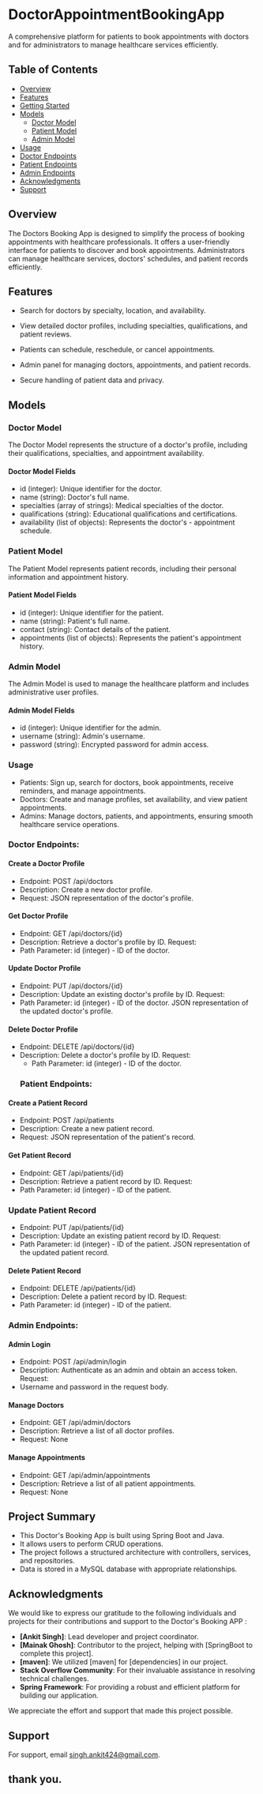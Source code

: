 # DoctorAppointmentBookingApp

A comprehensive platform for patients to book appointments with doctors and for administrators to manage healthcare services efficiently.

## Table of Contents

- [Overview](#overview)
- [Features](#features)
- [Getting Started](#getting-started)
- [Models](#models)
    - [Doctor Model](#doctor-model)
    - [Patient Model](#patient-model)
    - [Admin Model](#admin-model)
- [Usage](#usage)
- [Doctor Endpoints](#Doctor-Endpoints)
- [Patient Endpoints](#Patient-Endpoints)
- [Admin Endpoints](#Admin-Endpoints)
- [Acknowledgments](#Acknowledgments)
- [Support ](#Support)

## Overview

The Doctors Booking App is designed to simplify the process of booking appointments with healthcare professionals. It offers a user-friendly interface for patients to discover and book appointments. Administrators can manage healthcare services, doctors' schedules, and patient records efficiently.

## Features

- Search for doctors by specialty, location, and availability.
- View detailed doctor profiles, including specialties, qualifications, and patient reviews.
- Patients can schedule, reschedule, or cancel appointments.

- Admin panel for managing doctors, appointments, and patient records.
- Secure handling of patient data and privacy.

## Models
### Doctor Model
The Doctor Model represents the structure of a doctor's profile, including their qualifications, specialties, and appointment availability.

#### Doctor Model Fields
- id (integer): Unique identifier for the doctor.
- name (string): Doctor's full name.
- specialties (array of strings): Medical specialties of the doctor.
- qualifications (string): Educational qualifications and certifications.
- availability (list of objects): Represents the doctor's - appointment schedule.
### Patient Model
The Patient Model represents patient records, including their personal information and appointment history.

#### Patient Model Fields
- id (integer): Unique identifier for the patient.
- name (string): Patient's full name.
- contact (string): Contact details of the patient.
- appointments (list of objects): Represents the patient's appointment history.
### Admin Model
The Admin Model is used to manage the healthcare platform and includes administrative user profiles.

#### Admin Model Fields
- id (integer): Unique identifier for the admin.
- username (string): Admin's username.
- password (string): Encrypted password for admin access.

### Usage
- Patients: Sign up, search for doctors, book appointments, receive reminders, and manage appointments.
- Doctors: Create and manage profiles, set availability, and view patient appointments.
- Admins: Manage doctors, patients, and appointments, ensuring smooth healthcare service operations.

### Doctor Endpoints:

#### Create a Doctor Profile

- Endpoint: POST /api/doctors
- Description: Create a new doctor profile.
- Request: JSON representation of the doctor's profile.

#### Get Doctor Profile
- Endpoint: GET /api/doctors/{id}
- Description: Retrieve a doctor's profile by ID.
  Request:
- Path Parameter: id (integer) - ID of the doctor.
#### Update Doctor Profile

- Endpoint: PUT /api/doctors/{id}
- Description: Update an existing doctor's profile by ID.
  Request:
- Path Parameter: id (integer) - ID of the doctor.
  JSON representation of the updated doctor's profile.

#### Delete Doctor Profile

- Endpoint: DELETE /api/doctors/{id}
- Description: Delete a doctor's profile by ID.
  Request:
    - Path Parameter: id (integer) - ID of the doctor.
  ### Patient Endpoints:

#### Create a Patient Record

- Endpoint: POST /api/patients
- Description: Create a new patient record.
- Request: JSON representation of the patient's record.

#### Get Patient Record
- Endpoint: GET /api/patients/{id}
- Description: Retrieve a patient record by ID.
  Request:
- Path Parameter: id (integer) - ID of the patient.
### Update Patient Record

- Endpoint: PUT /api/patients/{id}
- Description: Update an existing patient record by ID.
  Request:
- Path Parameter: id (integer) - ID of the patient.
  JSON representation of the updated patient record.

#### Delete Patient Record

- Endpoint: DELETE /api/patients/{id}
- Description: Delete a patient record by ID.
  Request:
- Path Parameter: id (integer) - ID of the patient.

### Admin Endpoints:
#### Admin Login

- Endpoint: POST /api/admin/login
- Description: Authenticate as an admin and obtain an access token.
  Request:
- Username and password in the request body.

#### Manage Doctors

- Endpoint: GET /api/admin/doctors
- Description: Retrieve a list of all doctor profiles.
- Request: None

#### Manage Appointments

- Endpoint: GET /api/admin/appointments
- Description: Retrieve a list of all patient appointments.
- Request: None
## Project Summary
- This Doctor's Booking App is built using Spring Boot and Java.
- It allows users to perform CRUD operations.
- The project follows a structured architecture with controllers, services, and repositories.
- Data is stored in a MySQL database with appropriate relationships.


## Acknowledgments

We would like to express our gratitude to the following individuals and projects for their contributions and support to the Doctor's Booking APP :

- **[Ankit Singh]**: Lead developer and project coordinator.
- **[Mainak Ghosh]**: Contributor to the project, helping with [SpringBoot to complete this project].
- **[maven]**: We utilized [maven] for [dependencies] in our project.
- **Stack Overflow Community**: For their invaluable assistance in resolving technical challenges.
- **Spring Framework**: For providing a robust and efficient platform for building our application.


We appreciate the  effort and support that made this project possible.



## Support

For support, email singh.ankit424@gmail.com.

## thank you.
